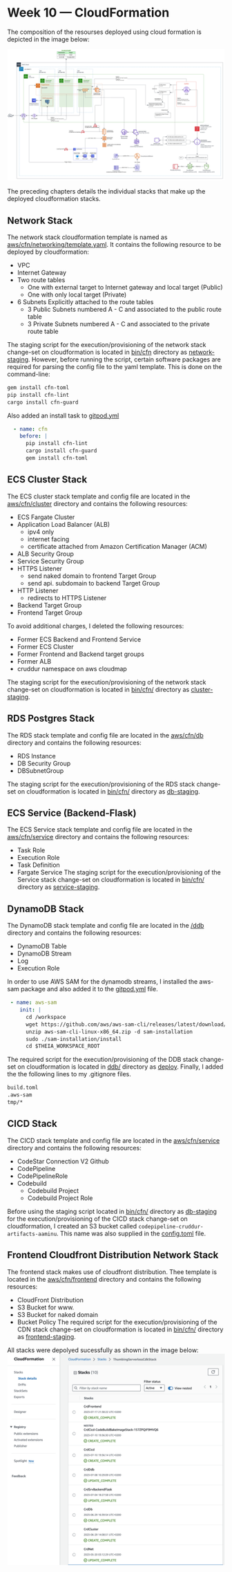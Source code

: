 # Week 10 — CloudFormation

The composition of the resourses deployed using cloud formation is depicted in the image below:

![CloudformationStack](./images/cloudformation_stack.png)

The preceding chapters details the individual stacks that make up the deployed cloudformation stacks.
## Network Stack
The network stack cloudformation template is named as [aws/cfn/networking/template.yaml](../aws/cfn/networking/template.yaml). It contains the following resource to be deployed by cloudformation:
- VPC
- Internet Gateway
- Two route tables
    - One with external target to Internet gateway and local target (Public)
    - One with only local target (Private)
- 6 Subnets Explicitly attached to the route tables
    - 3 Public Subnets numbered A - C and associated to the public route table
    - 3 Private Subnets numbered A - C and associated to the private route table

The staging script for the execution/provisioning of the network stack change-set on cloudformation is located in [bin/cfn](../bin/cfn/) directory as [network-staging](../bin/cfn/network-staging). However, before running the script, certain software packages are required for parsing the config file to the yaml template. This is done on the command-line:

```bash
gem install cfn-toml
pip install cfn-lint
cargo install cfn-guard
```
Also added an install task to [gitpod.yml](../.gitpod.yml)

```yaml
  - name: cfn
    before: |
      pip install cfn-lint
      cargo install cfn-guard
      gem install cfn-toml
```

## ECS Cluster Stack
The ECS cluster stack template and config file are located in the [aws/cfn/cluster](../aws/cfn/cluster/) directory and  contains the following resources:
 - ECS Fargate Cluster
  - Application Load Balancer (ALB)
    - ipv4 only
    - internet facing
    - certificate attached from Amazon Certification Manager (ACM)
  - ALB Security Group
  - Service Security Group
  - HTTPS Listener
    - send naked domain to frontend Target Group
    - send api. subdomain to backend Target Group
  - HTTP Listener
    - redirects to HTTPS Listener
  - Backend Target Group
  - Frontend Target Group

To avoid additional charges, I deleted the following resources:
- Former ECS Backend and Frontend Service
- Former ECS Cluster
- Former  Frontend and Backend target groups
- Former ALB
- cruddur namespace on aws cloudmap

The staging script for the execution/provisioning of the network stack change-set on cloudformation is located in [bin/cfn/](../bin/cfn/) directory as [cluster-staging](../bin/cfn/cluster-staging).

## RDS Postgres Stack
The RDS stack template and config file are located in the [aws/cfn/db](../aws/cfn/db/) directory and  contains the following resources:
  - RDS Instance
  - DB Security Group
  - DBSubnetGroup

The staging script for the execution/provisioning of the RDS stack change-set on cloudformation is located in [bin/cfn/](../bin/cfn/) directory as [db-staging](../bin/cfn/db-staging).

## ECS Service (Backend-Flask) 
The ECS Service stack template and config file are located in the [aws/cfn/service](../aws/cfn/service/) directory and  contains the following resources:
  - Task Role
  - Execution Role
  - Task Definition
  - Fargate Service
The staging script for the execution/provisioning of the Service stack change-set on cloudformation is located in [bin/cfn/](../bin/cfn/) directory as [service-staging](../bin/cfn/service-staging).

## DynamoDB Stack
The DynamoDB stack template and config file are located in the [/ddb](../ddb/) directory and  contains the following resources:
  - DynamoDB Table
  - DynamoDB Stream
  - Log
  - Execution Role

In order to use AWS SAM for the dynamodb streams, I installed the aws-sam package and also added it to the [gitpod.yml](../.gitpod.yml) file.
```yaml
 - name: aws-sam
    init: |
      cd /workspace
      wget https://github.com/aws/aws-sam-cli/releases/latest/download/aws-sam-cli-linux-x86_64.zip
      unzip aws-sam-cli-linux-x86_64.zip -d sam-installation
      sudo ./sam-installation/install
      cd $THEIA_WORKSPACE_ROOT
```
The required script for the execution/provisioning of the DDB stack change-set on cloudformation is located in [ddb/](../ddb/) directory as [deploy](../ddb/deploy). Finally, I added the the following lines to my .gitignore files.
```txt
build.toml
.aws-sam
tmp/*
```

## CICD Stack
The CICD stack template and config file are located in the [aws/cfn/service](../aws/cfn/cicd/) directory and contains the following resources:
- CodeStar Connection V2 Github
- CodePipeline
- CodePipelineRole
- Codebuild
  - Codebuild Project
  - Codebuild Project Role

Before using the staging script located in [bin/cfn/](../bin/cfn/) directory as [db-staging](../bin/cfn/cluster-staging) for the execution/provisioning of the CICD stack change-set on cloudformation, I created an S3 bucket called `codepipeline-cruddur-artifacts-aaminu`. This name was also supplied in the [config.toml](../aws/cfn/cicd/config.toml) file.

## Frontend Cloudfront Distribution Network Stack
The frontend stack makes use of cloudfront distribution. Thee template is located in the [aws/cfn/frontend](../aws/cfn/frontend/) directory and  contains the following resources:
  - CloudFront Distribution
  - S3 Bucket for www.
  - S3 Bucket for naked domain
  - Bucket Policy
The required script for the execution/provisioning of the CDN stack change-set on cloudformation is located in [bin/cfn/](../bin/cfn/) directory as [frontend-staging](../bin/cfn/frontend-staging).


All stacks were depolyed sucessfully as shown in the image below:
![stacks-deploy](./images/cfn_shot.png)